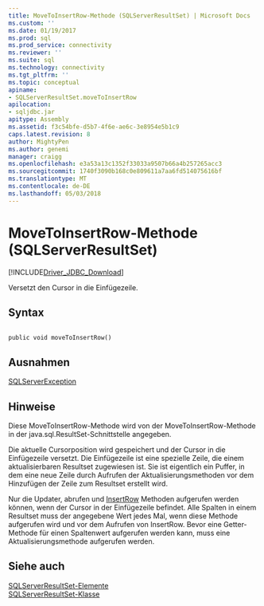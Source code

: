 ```yaml
---
title: MoveToInsertRow-Methode (SQLServerResultSet) | Microsoft Docs
ms.custom: ''
ms.date: 01/19/2017
ms.prod: sql
ms.prod_service: connectivity
ms.reviewer: ''
ms.suite: sql
ms.technology: connectivity
ms.tgt_pltfrm: ''
ms.topic: conceptual
apiname:
- SQLServerResultSet.moveToInsertRow
apilocation:
- sqljdbc.jar
apitype: Assembly
ms.assetid: f3c54bfe-d5b7-4f6e-ae6c-3e8954e5b1c9
caps.latest.revision: 8
author: MightyPen
ms.author: genemi
manager: craigg
ms.openlocfilehash: e3a53a13c1352f33033a9507b66a4b257265acc3
ms.sourcegitcommit: 1740f3090b168c0e809611a7aa6fd514075616bf
ms.translationtype: MT
ms.contentlocale: de-DE
ms.lasthandoff: 05/03/2018
---
```

# <a name="movetoinsertrow-method-sqlserverresultset"></a>MoveToInsertRow-Methode (SQLServerResultSet)
[!INCLUDE[Driver_JDBC_Download](../../../includes/driver_jdbc_download.md)]

  Versetzt den Cursor in die Einfügezeile.  
  
## <a name="syntax"></a>Syntax  
  
```  
  
public void moveToInsertRow()  
```  
  
## <a name="exceptions"></a>Ausnahmen  
 [SQLServerException](../../../connect/jdbc/reference/sqlserverexception-class.md)  
  
## <a name="remarks"></a>Hinweise  
 Diese MoveToInsertRow-Methode wird von der MoveToInsertRow-Methode in der java.sql.ResultSet-Schnittstelle angegeben.  
  
 Die aktuelle Cursorposition wird gespeichert und der Cursor in die Einfügezeile versetzt. Die Einfügezeile ist eine spezielle Zeile, die einem aktualisierbaren Resultset zugewiesen ist. Sie ist eigentlich ein Puffer, in dem eine neue Zeile durch Aufrufen der Aktualisierungsmethoden vor dem Hinzufügen der Zeile zum Resultset erstellt wird.  
  
 Nur die Updater, abrufen und [InsertRow](../../../connect/jdbc/reference/insertrow-method-sqlserverresultset.md) Methoden aufgerufen werden können, wenn der Cursor in der Einfügezeile befindet. Alle Spalten in einem Resultset muss der angegebene Wert jedes Mal, wenn diese Methode aufgerufen wird und vor dem Aufrufen von InsertRow. Bevor eine Getter-Methode für einen Spaltenwert aufgerufen werden kann, muss eine Aktualisierungsmethode aufgerufen werden.  
  
## <a name="see-also"></a>Siehe auch  
 [SQLServerResultSet-Elemente](../../../connect/jdbc/reference/sqlserverresultset-members.md)   
 [SQLServerResultSet-Klasse](../../../connect/jdbc/reference/sqlserverresultset-class.md)  
  
  
